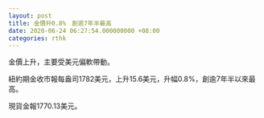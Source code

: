 ```yaml
---
layout: post
title: 金價升0.8%　創逾7年半最高
date: 2020-06-24 06:27:54.000000000 +08:00
categories: rthk
---
```


金價上升，主要受美元偏軟帶動。

紐約期金收市報每盎司1782美元，上升15.6美元，升幅0.8%，創逾7年半以來最高。

現貨金報1770.13美元。
